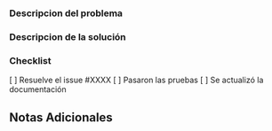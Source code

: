 ### Descripcion del problema

### Descripcion de la solución

### Checklist

[ ] Resuelve el issue #XXXX
[ ] Pasaron las pruebas
[ ] Se actualizó la documentación

## Notas Adicionales